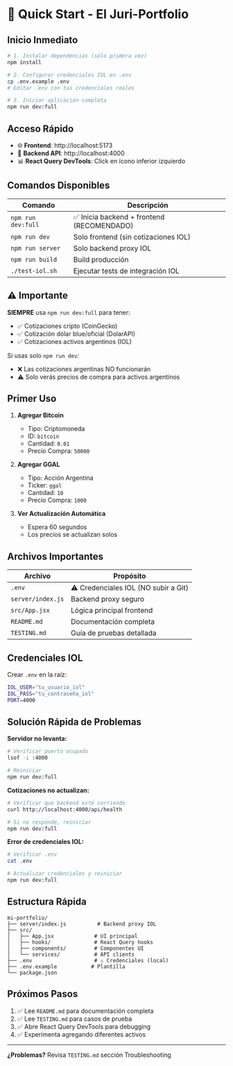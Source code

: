 # 🚀 Quick Start - El Juri-Portfolio

## Inicio Inmediato

```bash
# 1. Instalar dependencias (solo primera vez)
npm install

# 2. Configurar credenciales IOL en .env
cp .env.example .env
# Editar .env con tus credenciales reales

# 3. Iniciar aplicación completa
npm run dev:full
```

## Acceso Rápido

- 🌐 **Frontend**: http://localhost:5173
- 🔧 **Backend API**: http://localhost:4000
- 📊 **React Query DevTools**: Click en ícono inferior izquierdo

## Comandos Disponibles

| Comando | Descripción |
|---------|-------------|
| `npm run dev:full` | ✅ Inicia backend + frontend (RECOMENDADO) |
| `npm run dev` | Solo frontend (sin cotizaciones IOL) |
| `npm run server` | Solo backend proxy IOL |
| `npm run build` | Build producción |
| `./test-iol.sh` | Ejecutar tests de integración IOL |

## ⚠️ Importante

**SIEMPRE** usa `npm run dev:full` para tener:
- ✅ Cotizaciones cripto (CoinGecko)
- ✅ Cotización dólar blue/oficial (DolarAPI)
- ✅ Cotizaciones activos argentinos (IOL)

Si usas solo `npm run dev`:
- ❌ Las cotizaciones argentinas NO funcionarán
- ⚠️ Solo verás precios de compra para activos argentinos

## Primer Uso

1. **Agregar Bitcoin**
   - Tipo: Criptomoneda
   - ID: `bitcoin`
   - Cantidad: `0.01`
   - Precio Compra: `50000`

2. **Agregar GGAL**
   - Tipo: Acción Argentina
   - Ticker: `ggal`
   - Cantidad: `10`
   - Precio Compra: `1000`

3. **Ver Actualización Automática**
   - Espera 60 segundos
   - Los precios se actualizan solos

## Archivos Importantes

| Archivo | Propósito |
|---------|-----------|
| `.env` | ⚠️ Credenciales IOL (NO subir a Git) |
| `server/index.js` | Backend proxy seguro |
| `src/App.jsx` | Lógica principal frontend |
| `README.md` | Documentación completa |
| `TESTING.md` | Guía de pruebas detallada |

## Credenciales IOL

Crear `.env` en la raíz:

```bash
IOL_USER="tu_usuario_iol"
IOL_PASS="tu_contraseña_iol"
PORT=4000
```

## Solución Rápida de Problemas

**Servidor no levanta:**
```bash
# Verificar puerto ocupado
lsof -i :4000

# Reiniciar
npm run dev:full
```

**Cotizaciones no actualizan:**
```bash
# Verificar que backend esté corriendo
curl http://localhost:4000/api/health

# Si no responde, reiniciar
npm run dev:full
```

**Error de credenciales IOL:**
```bash
# Verificar .env
cat .env

# Actualizar credenciales y reiniciar
npm run dev:full
```

## Estructura Rápida

```
mi-portfolio/
├── server/index.js          # Backend proxy IOL
├── src/
│   ├── App.jsx             # UI principal
│   ├── hooks/              # React Query hooks
│   ├── components/         # Componentes UI
│   └── services/           # API clients
├── .env                    # ⚠️ Credenciales (local)
├── .env.example           # Plantilla
└── package.json
```

## Próximos Pasos

1. ✅ Lee `README.md` para documentación completa
2. ✅ Lee `TESTING.md` para casos de prueba
3. ✅ Abre React Query DevTools para debugging
4. ✅ Experimenta agregando diferentes activos

---

**¿Problemas?** Revisa `TESTING.md` sección Troubleshooting
